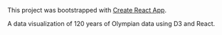 This project was bootstrapped with [Create React App](https://github.com/facebook/create-react-app).

A data visualization of 120 years of Olympian data using D3 and React.
